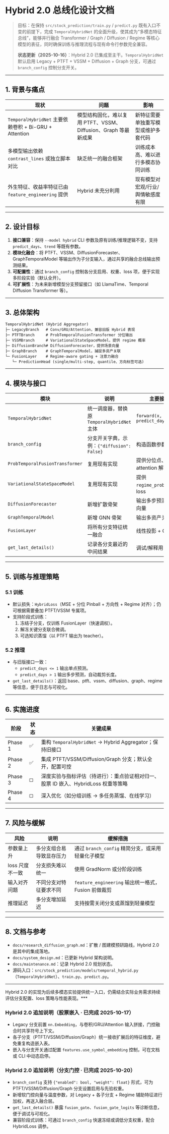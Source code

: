 # Hybrid 2.0 总线化设计文档

> 目标：在保持 `src/stock_prediction/train.py` / `predict.py` 既有入口不变的前提下，完成 `TemporalHybridNet` 的全面升级，使其成为“多模态特征总线”，能够并行融合 Transformer / Graph / Diffusion / Regime 等核心模型的表征，同时确保训练与推理流程与现有命令行参数完全兼容。
>
> **状态更新（2025-10-16）**：Hybrid 2.0 已集成至主干。`TemporalHybridNet` 默认启用 Legacy + PTFT + VSSM + Diffusion + Graph 分支，可通过 `branch_config` 控制分支开关。

---

## 1. 背景与痛点
| 现状 | 问题 | 影响 |
| ---- | ---- | ---- |
| `TemporalHybridNet` 主要依赖卷积 + Bi-GRU + Attention | 模型结构固化，难以复用 PTFT、VSSM、Diffusion、Graph 等最新成果 | 新特征需要单独重写模型或维护多套代码 |
| 多模型输出依赖 `contrast_lines` 或独立脚本对比 | 缺乏统一的融合框架 | 训练成本高、难以进行多模态协同训练 |
| 外生特征、收益率特征已由 `feature_engineering` 提供 | Hybrid 未充分利用 | 现有模型对宏观/行业/舆情敏感度有限 |

---

## 2. 设计目标
1. **接口兼容**：保持 `--model hybrid` CLI 参数及原有训练/推理逻辑不变，支持 `predict_days`、`trend` 等既有参数。
2. **模块化融合**：将 PTFT、VSSM、DiffusionForecaster、GraphTemporalModel 等输出作为子分支输入，通过共享的融合总线输出预测结果。
3. **可配置性**：通过 `branch_config` 控制各分支启用、权重、loss 项，便于实现多阶段实验（默认全开）。
4. **可扩展性**：为未来新增模型分支预留接口（如 LlamaTime、Temporal Diffusion Transformer 等）。

---

## 3. 总体架构
```
TemporalHybridNet (Hybrid Aggregator)
├─ LegacyBranch   # Conv/GRU/Attention，兼容旧版 Hybrid 表现
├─ PTFTBranch     # ProbTemporalFusionTransformer 分位输出
├─ VSSMBranch     # VariationalStateSpaceModel，提供 regime 概率
├─ DiffusionBranch# DiffusionForecaster，提供场景向量
├─ GraphBranch    # GraphTemporalModel，捕捉多资产关联
└─ FusionLayer    # Regime-aware gating + 注意力融合
   └─ PredictionHead (single/multi-step, quantile、方向标签可选)
```

---

## 4. 模块与接口
| 模块 | 说明 | 主要接口 |
| ---- | ---- | ---- |
| `TemporalHybridNet` | 统一调度器，替换原 `TemporalHybridNet` 主体 | `forward(x, predict_days=None)` |
| `branch_config` | 分支开关字典，示例：`{"diffusion": False}` | 构造函数参数 |
| `ProbTemporalFusionTransformer` | 复用现有实现 | 提供分位点、attention 解释 |
| `VariationalStateSpaceModel` | 复用现有实现 | 提供 `regime_probs`、KL loss |
| `DiffusionForecaster` | 新增扩散骨架 | 输出多步预测/场景向量 |
| `GraphTemporalModel` | 新增 GNN 骨架 | 输出多资产关联表征 |
| `FusionLayer` | 将所有分支特征统一融合 | 线性投影 + GELU |
| `get_last_details()` | 记录各分支最近的中间结果 | 调试/解释用 |

---

## 5. 训练与推理策略
### 5.1 训练
- 默认损失：`HybridLoss`（MSE + 分位 Pinball + 方向性 + Regime 对齐）；仍可根据需要叠加 PTFT/VSSM 专属项。
- 支持阶段式训练：
  1. 冻结子分支，仅训练 FusionLayer（快速调权）。
  2. 解冻关键分支联合微调。
  3. 可选知识蒸馏（以 PTFT 输出为 teacher）。

### 5.2 推理
- 与旧版接口一致：
  - `predict_days <= 1` 输出单点预测。
  - `predict_days > 1` 输出多步预测，自动裁剪长度。
- `get_last_details()`：返回 base、ptft、vssm、diffusion、graph、regime 等信息，便于日志与可视化。

---

## 6. 实施进度
| 阶段 | 状态 | 关键成果 |
| ---- | ---- | -------- |
| Phase 1 | ✅ | 重构 `TemporalHybridNet` → Hybrid Aggregator；保持旧接口 |
| Phase 2 | ✅ | 集成 PTFT/VSSM/Diffusion/Graph 分支；默认全开，配置可控 |
| Phase 3 | ◻ | 深度实验与指标评估（待进行）：重点验证相对归一、股票 ID 嵌入、HybridLoss 权重等策略 |
| Phase 4 | ◻ | 深入优化（如分组训练 → 多任务蒸馏、在线学习） |

---

## 7. 风险与缓解
| 风险 | 说明 | 缓解措施 |
| ---- | ---- | ---- |
| 参数量上升 | 多分支组合易导致显存压力 | 通过 `branch_config` 精简分支，或采用轻量化子模型 |
| loss 尺度不一致 | 分支损失难以统一 | 使用 GradNorm 或分阶段训练 |
| 输入对齐问题 | 不同分支对特征要求不同 | `feature_engineering` 输出统一格式，Fusion 前做裁剪 |
| 推理延迟 | 多分支增加延迟 | 支持按需关闭分支或蒸馏到轻量模型 |

---

## 8. 文档与参考
- `docs/research_diffusion_graph.md`：扩散 / 图建模预研路线，Hybrid 2.0 是其中的集成落地。
- `docs/system_design.md`：已更新 Hybrid 架构说明。
- `docs/maintenance.md`：记录 Hybrid 2.0 规划状态。
- 源码入口：`src/stock_prediction/models/temporal_hybrid.py`（`TemporalHybridNet`）、`train.py`、`predict.py`。

---
Hybrid 2.0 的实现为后续多模态实验提供统一入口，仍需结合实际业务需求持续评估分支配置、loss 策略与性能表现。***

### Hybrid 2.0 追加说明（股票嵌入 · 已完成 2025-10-17）
- Legacy 分支前置 `nn.Embedding`，与卷积/GRU/Attention 输入拼接，门控融合时共享符号上下文。
- 各子分支（PTFT/VSSM/Diffusion/Graph）统一接收扩展后的特征维度，避免重复构造嵌入表。
- 嵌入与分支开关通过配置 `features.use_symbol_embedding` 控制，可在文档或 CLI 中动态启停。

### Hybrid 2.0 追加说明（分支门控 · 已完成 2025-10-20）
- `branch_config` 支持 `{"enabled": bool, "weight": float}` 形式，可为 PTFT/VSSM/Diffusion/Graph 分支设置启用与先验权重。
- 新增软门控向量与温度参数，对 Legacy + 各子分支 + Regime 辅助特征进行加权，再送入融合层。
- `get_last_details()` 暴露 `fusion_gate`、`fusion_gate_logits` 等诊断信息，便于调试与可视化。
- 兼容阶段式训练：可通过 `branch_config` 快速冻结或调低分支权重，配合 HybridLoss 调参。
